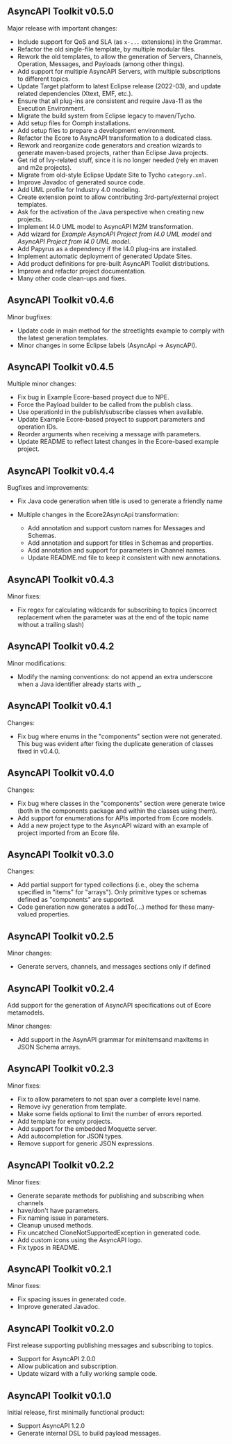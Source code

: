 ## AsyncAPI Toolkit v0.5.0

Major release with important changes:

* Include support for QoS and SLA (as `x-...` extensions) in the Grammar.
* Refactor the old single-file template, by multiple modular files.
* Rework the old templates, to allow the generation of Servers, Channels, Operation, Messages, and Payloads (among other things).
* Add support for multiple AsyncAPI Servers, with multiple subscriptions to different topics.
* Update Target platform to latest Eclipse release (2022-03), and update related dependencies (Xtext, EMF, etc.).
* Ensure that all plug-ins are consistent and require Java-11 as the Execution Environment.
* Migrate the build system from Eclipse legacy to maven/Tycho.
* Add setup files for Oomph installations.
* Add setup files to prepare a development environment.
* Refactor the Ecore to AsyncAPI transformation to a dedicated class.
* Rework and reorganize code generators and creation wizards to generate maven-based projects, rather than Eclipse Java projects.
* Get rid of Ivy-related stuff, since it is no longer needed (rely en maven and m2e projects).
* Migrate from old-style Eclipse Update Site to Tycho `category.xml`.
* Improve Javadoc of generated source code.
* Add UML profile for Industry 4.0 modeling.
* Create extension point to allow contributing 3rd-party/external project templates.
* Ask for the activation of the Java perspective when creating new projects.
* Implement I4.0 UML model to AsyncAPI M2M transformation.
* Add wizard for _Example AsyncAPI Project from I4.0 UML model_ and _AsyncAPI Project from I4.0 UML model_.
* Add Papyrus as a dependency if the I4.0 plug-ins are installed.
* Implement automatic deployment of generated Update Sites.
* Add product definitions for pre-built AsyncAPI Toolkit distributions.
* Improve and refactor project documentation.
* Many other code clean-ups and fixes.


## AsyncAPI Toolkit v0.4.6

Minor bugfixes:

* Update code in main method for the streetlights example to comply with the latest generation templates.
* Minor changes in some Eclipse labels (AsyncApi -> AsyncAPI).

## AsyncAPI Toolkit v0.4.5

Multiple minor changes:

* Fix bug in Example Ecore-based proyect due to NPE.
* Force the Payload builder to be called from the publish class.
* Use operationId in the publish/subscribe classes when available.
* Update Example Ecore-based proyect to support parameters and operation IDs.
* Reorder arguments when receiving a message with parameters.
* Update README to reflect latest changes in the Ecore-based example project.

## AsyncAPI Toolkit v0.4.4

Bugfixes and improvements:

* Fix Java code generation when title is used to generate a friendly name

* Multiple changes in the Ecore2AsyncApi transformation:
  * Add annotation and support custom names for Messages and Schemas.
  * Add annotation and support for titles in Schemas and properties.
  * Add annotation and support for parameters in Channel names.
  * Update README.md file to keep it consistent with new annotations.

## AsyncAPI Toolkit v0.4.3

Minor fixes:

* Fix regex for calculating wildcards for subscribing to topics (incorrect replacement when the parameter was at the end of the topic name without a trailing slash)

## AsyncAPI Toolkit v0.4.2

Minor modifications:

* Modify the naming conventions: do not append an extra underscore when a Java identifier already starts with _.

## AsyncAPI Toolkit v0.4.1

Changes:

* Fix bug where enums in the "components" section were not generated. This bug was evident after fixing the duplicate generation of classes fixed in v0.4.0.

## AsyncAPI Toolkit v0.4.0

Changes:

* Fix bug where classes in the "components" section were generate twice (both in the components package and within the classes using them).
* Add support for enumerations for APIs imported from Ecore models.
* Add a new project type to the AsyncAPI wizard with an example of project imported from an Ecore file.

## AsyncAPI Toolkit v0.3.0

Changes:

* Add partial support for typed collections (i.e., obey the schema specified in "items" for "arrays"). Only primitive types or schemas defined as "components" are supported.
* Code generation now generates a addTo<array>(...) method for these many-valued properties.

## AsyncAPI Toolkit v0.2.5

Minor changes:

* Generate servers, channels, and messages sections only if defined


## AsyncAPI Toolkit v0.2.4

Add support for the generation of AsyncAPI specifications out of Ecore metamodels.

Minor changes:

* Add support in the AsynAPI grammar for minItemsand maxItems in JSON Schema arrays.


## AsyncAPI Toolkit v0.2.3

Minor fixes:

* Fix to allow parameters to not span over a complete level name.
* Remove ivy generation from template.
* Make some fields optional to limit the number of errors reported.
* Add template for empty projects.
* Add support for the embedded Moquette server.
* Add autocompletion for JSON types.
* Remove support for generic JSON expressions.

## AsyncAPI Toolkit v0.2.2

Minor fixes:

* Generate separate methods for publishing and subscribing when channels
* have/don't have parameters.
* Fix naming issue in parameters.
* Cleanup unused methods.
* Fix uncatched CloneNotSupportedException in generated code.
* Add custom icons using the AsyncAPI logo.
* Fix typos in README.

## AsyncAPI Toolkit v0.2.1

Minor fixes:

* Fix spacing issues in generated code.
* Improve generated Javadoc.



## AsyncAPI Toolkit v0.2.0

First release supporting publishing messages and subscribing to topics.

* Support for AsyncAPI 2.0.0
* Allow publication and subscription.
* Update wizard with a fully working sample code.

## AsyncAPI Toolkit v0.1.0

Initial release, first minimally functional product:

* Support AsyncAPI 1.2.0
* Generate internal DSL to build payload messages.
